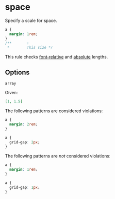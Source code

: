 # space

Specify a scale for space.

```css
a {
  margin: 1rem;
}
/**       ↑
 *        This size */
```

This rule checks [font-relative](https://drafts.csswg.org/css-values-4/#font-relative-lengths) and [absolute](https://drafts.csswg.org/css-values-4/#absolute-lengths) lengths.

## Options

`array`

Given:

```json
[1, 1.5]
```

The following patterns are considered violations:

```css
a {
  margin: 2rem;
}
```

```css
a {
  grid-gap: 2px;
}
```

The following patterns are _not_ considered violations:

```css
a {
  margin: 1rem;
}
```

```css
a {
  grid-gap: 1px;
}
```
